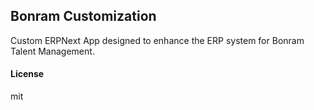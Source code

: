 ## Bonram Customization

Custom ERPNext App designed to enhance the ERP system for Bonram Talent Management.

#### License

mit
